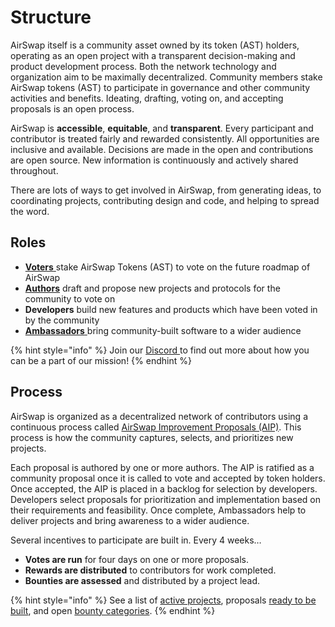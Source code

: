 # Structure

AirSwap itself is a community asset owned by its token \(AST\) holders, operating as an open project with a transparent decision-making and product development process. Both the network technology and organization aim to be maximally decentralized. Community members stake AirSwap tokens \(AST\) to participate in governance and other community activities and benefits. Ideating, drafting, voting on, and accepting proposals is an open process.

AirSwap is **accessible**, **equitable**, and **transparent**. Every participant and contributor is treated fairly and rewarded consistently. All opportunities are inclusive and available. Decisions are made in the open and contributions are open source. New information is continuously and actively shared throughout.

There are lots of ways to get involved in AirSwap, from generating ideas, to coordinating projects, contributing design and code, and helping to spread the word.

## Roles

* [**Voters** ](./guides/voters.md)stake AirSwap Tokens \(AST\) to vote on the future roadmap of AirSwap
* [**Authors**](./guides/authors.md) draft and propose new projects and protocols for the community to vote on
* **Developers** build new features and products which have been voted in by the community
* [**Ambassadors** ](./guides/ambassadors.md)bring community-built software to a wider audience

{% hint style="info" %}
Join our [Discord ](https://discord.gg/BQaJCgmhD7)to find out more about how you can be a part of our mission!
{% endhint %}

## Process

AirSwap is organized as a decentralized network of contributors using a continuous process called [AirSwap Improvement Proposals \(AIP\)](https://github.com/airswap/AIPs/issues/1). This process is how the community captures, selects, and prioritizes new projects.

Each proposal is authored by one or more authors. The AIP is ratified as a community proposal once it is called to vote and accepted by token holders. Once accepted, the AIP is placed in a backlog for selection by developers. Developers select proposals for prioritization and implementation based on their requirements and feasibility. Once complete, Ambassadors help to deliver projects and bring awareness to a wider audience.

Several incentives to participate are built in. Every 4 weeks…

* **Votes are run** for four days on one or more proposals.
* **Rewards are distributed** to contributors for work completed.
* **Bounties are assessed** and distributed by a project lead.

{% hint style="info" %}
See a list of [active projects](https://github.com/airswap/AIPs/issues), proposals [ready to be built](https://github.com/airswap/AIPs/issues), and open [bounty categories](guides/bounties.md). 
{% endhint %}

